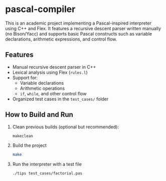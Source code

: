 # pascal-compiler

This is an academic project implementing a Pascal-inspired interpreter using C++ and Flex. It features a recursive descent parser written manually (no Bison/Yacc) and supports basic Pascal constructs such as variable declarations, arithmetic expressions, and control flow.

## Features
- Manual recursive descent parser in C++
- Lexical analysis using Flex (`rules.l`)
- Support for:
  - Variable declarations
  - Arithmetic operations
  - `if`, `while`, and other control flow
- Organized test cases in the `test_cases/` folder

## How to Build and Run

1. Clean previous builds (optional but recommended):
   ```bash
   makeclean
2. Build the project
   ```bash
   make
3. Run the interpreter with a test file
   ```bash
   ./tips test_cases/factorial.pas

